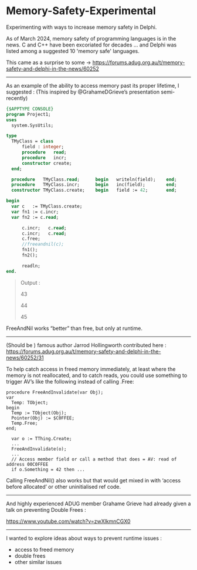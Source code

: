 # Memory-Safety-Experimental
Experimenting with ways to increase memory safety in Delphi.

As of March 2024, memory safety of programming languages is in the news.
C and C++ have been excoriated for decades ... and Delphi was listed among a suggested 10 'memory safe' languages.

This came as a surprise to some ->  https://forums.adug.org.au/t/memory-safety-and-delphi-in-the-news/60252

---

As an example of the ability to access memory past its proper lifetime, I suggested :
(This inspired by @GrahameDGrieve’s presentation semi-recently)
```pascal
{$APPTYPE CONSOLE}
program Project1;
uses
  system.SysUtils;

type
  TMyClass = class
      field : integer;
      procedure   read;
      procedure   incr;
      constructor create;
  end;

  procedure   TMyClass.read;      begin   writeln(field);    end;
  procedure   TMyClass.incr;      begin   inc(field);        end;
  constructor TMyClass.create;    begin   field := 42;       end;

begin
  var c   := TMyClass.create;
  var fn1 := c.incr;
  var fn2 := c.read;

      c.incr;   c.read;
      c.incr;   c.read;
      c.free;
      //freeandnil(c);
      fn1();
      fn2();

      readln;
end.
```
> Output :
>
> 43
>
> 44
> 
> 45

FreeAndNil works “better” than free, but only at runtime.

---

(Should be ) famous author Jarrod Hollingworth contributed here : https://forums.adug.org.au/t/memory-safety-and-delphi-in-the-news/60252/31

To help catch access in freed memory immediately, at least where the memory is not reallocated, and to catch reads, you could use something to trigger AV’s like the following instead of calling .Free:
```delphi
procedure FreeAndInvalidate(var Obj);
var
  Temp: TObject;
begin
  Temp := TObject(Obj);
  Pointer(Obj) := $C0FFEE;
  Temp.Free;
end;

  var o := TThing.Create;
  ...
  FreeAndInvalidate(o);
  ...
  // Access member field or call a method that does = AV: read of address 00C0FFEE
  if o.Something = 42 then ...
```
Calling FreeAndNil() also works but that would get mixed in with ‘access before allocated’ or other uninitialised ref code.

---

And highly experienced ADUG member Grahame Grieve had already given a talk on preventing Double Frees :

https://www.youtube.com/watch?v=zwXlkmnCGX0

---

I wanted to explore ideas about ways to prevent runtime issues :
- access to freed memory
- double frees
- other similar issues

